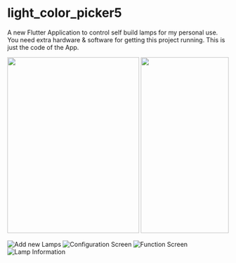 # light_color_picker5

A new Flutter Application to control self build lamps for my personal use.
You need extra hardware & software for getting this project running. This is just the code of the App.

<img src="https://user-images.githubusercontent.com/51674496/134729746-d6f7c355-361e-4047-852e-8d10a981b9c0.jpg" width="300" height="400">
<img src="https://user-images.githubusercontent.com/51674496/134730086-30b066b4-487a-433e-a5a4-9309509617ba.png" width="200" height="400">


![Add new Lamps](https://user-images.githubusercontent.com/51674496/134730092-3f417d4a-a545-4e44-9ec1-a117515dd69e.png)
![Configuration Screen](https://user-images.githubusercontent.com/51674496/134730095-f8802ffa-faa8-47f6-ad56-aaa6f56f7cbe.png)
![Function Screen](https://user-images.githubusercontent.com/51674496/134730096-18af494c-6fa3-432b-ae0b-adbb8f2a095f.png)
![Lamp Information](https://user-images.githubusercontent.com/51674496/134730097-c7504563-4a74-4d3a-9f6d-b06a6233bd02.png)
